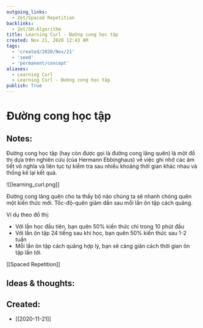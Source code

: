 ```yaml
---
outgoing_links:
  - Zet/Spaced Repetition
backlinks:
  - Zet/SM-Algorithm
title: Learning Curl - Đường cong học tập
created: Nov 21, 2020 12:43 AM
tags:
  - 'created/2020/Nov/21'
  - 'seed'
  - 'permanent/concept'
aliases:
  - Learning Curl
  - Learning Curl - Đường cong học tập
publish: True
---
```

# Đường cong học tập

## Notes:
Đường cong học tập (hay còn được gọi là đường cong lãng quên) là một đồ thị dựa trên nghiên cứu (của Hermann Ebbinghaus) về việc ghi nhớ các âm tiết vô nghĩa và liên tục tự kiểm tra sau nhiều khoảng thời gian khác nhau và thống kê lại kết quả.

![[learning_curl.png]]

Đường cong lãng quên cho ta thấy bộ não chúng ta sẽ nhanh chóng quên một kiến thức mới. Tốc-độ-quên giảm dần sau mỗi lần ôn tập cách quãng. 

Ví dụ theo đồ thị:

- Với lần học đầu tiên, bạn quên 50% kiến thức chỉ trong 10 phút đầu
- Với lần ôn tập 24 tiếng sau khi học, bạn quên 50% kiến thức sau 1-2 tuần
- Mỗi lần ôn tập cách quãng hợp lý, bạn sẽ càng giãn cách thời gian ôn tập lần tới.

[[Spaced Repetition]]

## Ideas & thoughts:


## Created:
- [[2020-11-21]]
